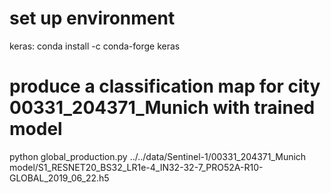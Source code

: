 # set up environment
keras:		conda install -c conda-forge keras

# produce a classification map for city 00331_204371_Munich with trained model
python global_production.py ../../data/Sentinel-1/00331_204371_Munich model/S1_RESNET20_BS32_LR1e-4_IN32-32-7_PRO52A-R10-GLOBAL_2019_06_22.h5
